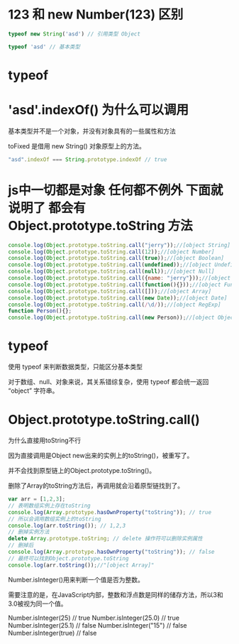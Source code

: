 # 123 和 new Number(123) 区别

```js
typeof new String('asd') // 引用类型 Object

typeof 'asd' // 基本类型
```

# typeof



# 'asd'.indexOf() 为什么可以调用

基本类型并不是一个对象，并没有对象具有的一些属性和方法

toFixed 是借用 new String() 对象原型上的方法。

```js
"asd".indexOf === String.prototype.indexOf // true
```


# js中一切都是对象 任何都不例外 下面就说明了 都会有 Object.prototype.toString 方法

```js
console.log(Object.prototype.toString.call("jerry"));//[object String]
console.log(Object.prototype.toString.call(12));//[object Number]
console.log(Object.prototype.toString.call(true));//[object Boolean]
console.log(Object.prototype.toString.call(undefined));//[object Undefined]
console.log(Object.prototype.toString.call(null));//[object Null]
console.log(Object.prototype.toString.call({name: "jerry"}));//[object Object]
console.log(Object.prototype.toString.call(function(){}));//[object Function]
console.log(Object.prototype.toString.call([]));//[object Array]
console.log(Object.prototype.toString.call(new Date));//[object Date]
console.log(Object.prototype.toString.call(/\d/));//[object RegExp]
function Person(){};
console.log(Object.prototype.toString.call(new Person));//[object Object]
```

 

# typeof

使用 typeof 来判断数据类型，只能区分基本类型

对于数组、null、对象来说，其关系错综复杂，使用 typeof 都会统一返回 “object” 字符串。



# Object.prototype.toString.call()

为什么直接用toString不行

因为直接调用是Object new出来的实例上的toString()，被重写了。

并不会找到原型链上的Object.prototype.toString()。

删除了Array的toString方法后，再调用就会沿着原型链找到了。

```js
var arr = [1,2,3];
// 表明数组实例上存在toString
console.log(Array.prototype.hasOwnProperty("toString")); // true
// 所以会调用数组实例上的toString
console.log(arr.toString()); // 1,2,3
// 删掉实例方法
delete Array.prototype.toString; // delete 操作符可以删除实例属性
// 删掉后
console.log(Array.prototype.hasOwnProperty("toString")); // false
// 最终可以找到Object.prototype.toString 
console.log(arr.toString());//"[object Array]"

```


Number.isInteger()用来判断一个值是否为整数。

需要注意的是，在JavaScript内部，整数和浮点数是同样的储存方法，所以3和3.0被视为同一个值。

Number.isInteger(25) // true
Number.isInteger(25.0) // true
Number.isInteger(25.1) // false
Number.isInteger("15") // false
Number.isInteger(true) // false



